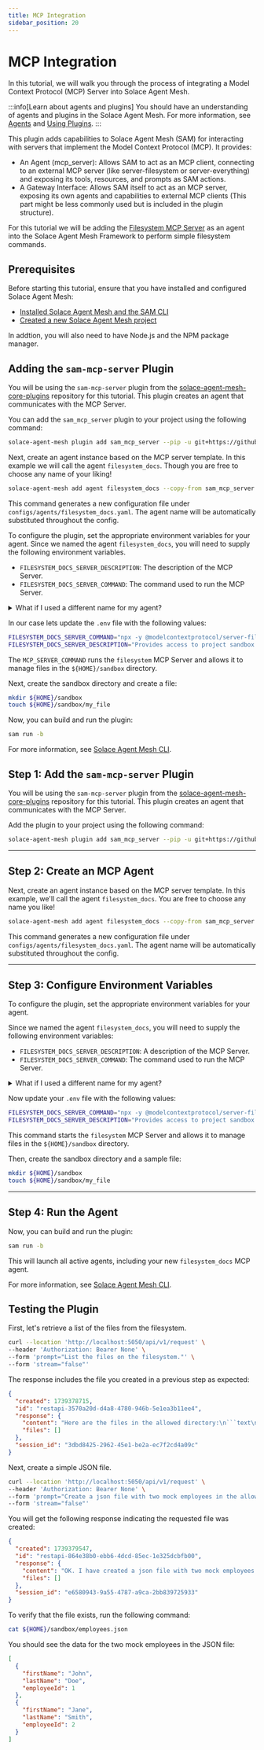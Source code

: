 ```yaml
---
title: MCP Integration
sidebar_position: 20
---
```


# MCP Integration

In this tutorial, we will walk you through the process of integrating a Model Context Protocol (MCP) Server into Solace Agent Mesh.

:::info[Learn about agents and plugins]
You should have an understanding of agents and plugins in the Solace Agent Mesh. For more information, see [Agents](../concepts/agents.md) and [Using Plugins](../concepts/plugins/use-plugins.md).
:::

This plugin adds capabilities to Solace Agent Mesh (SAM) for interacting with servers that implement the Model Context Protocol (MCP). It provides:

- An Agent (mcp_server): Allows SAM to act as an MCP client, connecting to an external MCP server (like server-filesystem or server-everything) and exposing its tools, resources, and prompts as SAM actions.
- A Gateway Interface: Allows SAM itself to act as an MCP server, exposing its own agents and capabilities to external MCP clients (This part might be less commonly used but is included in the plugin structure).

For this tutorial we will be adding the [Filesystem MCP Server](https://www.npmjs.com/package/@modelcontextprotocol/server-filesystem) as an agent into the Solace Agent Mesh Framework to perform simple filesystem commands.

## Prerequisites

Before starting this tutorial, ensure that you have installed and configured Solace Agent Mesh:

- [Installed Solace Agent Mesh and the SAM CLI](../getting-started/installation.md)
- [Created a new Solace Agent Mesh project](../getting-started/quick-start.md)

In addtion, you will also need to have Node.js and the NPM package manager.

## Adding the `sam-mcp-server` Plugin

You will be using the `sam-mcp-server` plugin from the [solace-agent-mesh-core-plugins](https://github.com/SolaceLabs/solace-agent-mesh-core-plugins) repository for this tutorial. This plugin creates an agent that communicates with the MCP Server.

You can add the `sam_mcp_server` plugin to your project using the following command:

```sh
solace-agent-mesh plugin add sam_mcp_server --pip -u git+https://github.com/SolaceLabs/solace-agent-mesh-core-plugins#subdirectory=sam-mcp-server
```

Next, create an agent instance based on the MCP server template. In this example we will call the agent `filesystem_docs`. Though you are free to choose any name of your liking!

```sh
solace-agent-mesh add agent filesystem_docs --copy-from sam_mcp_server:mcp_server
```

This command generates a new configuration file under `configs/agents/filesystem_docs.yaml`. The agent name will be automatically substituted throughout the config.


To configure the plugin, set the appropriate environment variables for your agent. Since we named the agent `filesystem_docs`, you will need to supply the following environment variables.

- `FILESYSTEM_DOCS_SERVER_DESCRIPTION`: The description of the MCP Server.
- `FILESYSTEM_DOCS_SERVER_COMMAND`: The command used to run the MCP Server.

<details>
    <summary>What if I used a different name for my agent?</summary>

If you chose another name then you need to provide the environment variables according to your agent's name. If you are confused about which environment variables need to be updated check out the agent's config file (`configs/agents/filesystem_docs.yaml`)

</details>


In our case lets update the `.env` file with the following values:

```sh
FILESYSTEM_DOCS_SERVER_COMMAND="npx -y @modelcontextprotocol/server-filesystem ${HOME}/sandbox"
FILESYSTEM_DOCS_SERVER_DESCRIPTION="Provides access to project sandbox files via MCP."
```


The `MCP_SERVER_COMMAND` runs the `filesystem` MCP Server and allows it to manage files in the `${HOME}/sandbox` directory.

Next, create the sandbox directory and create a file:

```sh
mkdir ${HOME}/sandbox
touch ${HOME}/sandbox/my_file
```


Now, you can build and run the plugin:

```sh
sam run -b
```

For more information, see [Solace Agent Mesh CLI](../concepts/cli.md).

## Step 1: Add the `sam-mcp-server` Plugin

You will be using the `sam-mcp-server` plugin from the [solace-agent-mesh-core-plugins](https://github.com/SolaceLabs/solace-agent-mesh-core-plugins) repository for this tutorial. This plugin creates an agent that communicates with the MCP Server.

Add the plugin to your project using the following command:

```sh
solace-agent-mesh plugin add sam_mcp_server --pip -u git+https://github.com/SolaceLabs/solace-agent-mesh-core-plugins#subdirectory=sam-mcp-server
```

---

## Step 2: Create an MCP Agent

Next, create an agent instance based on the MCP server template. In this example, we'll call the agent `filesystem_docs`. You are free to choose any name you like!

```sh
solace-agent-mesh add agent filesystem_docs --copy-from sam_mcp_server:mcp_server
```

This command generates a new configuration file under `configs/agents/filesystem_docs.yaml`. The agent name will be automatically substituted throughout the config.

---

## Step 3: Configure Environment Variables

To configure the plugin, set the appropriate environment variables for your agent.

Since we named the agent `filesystem_docs`, you will need to supply the following environment variables:

- `FILESYSTEM_DOCS_SERVER_DESCRIPTION`: A description of the MCP Server.
- `FILESYSTEM_DOCS_SERVER_COMMAND`: The command used to run the MCP Server.

<details>
    <summary>What if I used a different name for my agent?</summary>

If you chose another name, make sure to prefix your environment variables accordingly. You can always check the correct variable names in the agent's config file (`configs/agents/your_agent_name.yaml`).
</details>

Now update your `.env` file with the following values:

```sh
FILESYSTEM_DOCS_SERVER_COMMAND="npx -y @modelcontextprotocol/server-filesystem ${HOME}/sandbox"
FILESYSTEM_DOCS_SERVER_DESCRIPTION="Provides access to project sandbox files via MCP."
```

This command starts the `filesystem` MCP Server and allows it to manage files in the `${HOME}/sandbox` directory.

Then, create the sandbox directory and a sample file:

```sh
mkdir ${HOME}/sandbox
touch ${HOME}/sandbox/my_file
```

---

## Step 4: Run the Agent

Now, you can build and run the plugin:

```sh
sam run -b
```

This will launch all active agents, including your new `filesystem_docs` MCP agent.

For more information, see [Solace Agent Mesh CLI](../concepts/cli.md).


## Testing the Plugin

First, let's retrieve a list of the files from the filesystem.

```sh
curl --location 'http://localhost:5050/api/v1/request' \
--header 'Authorization: Bearer None' \
--form 'prompt="List the files on the filesystem."' \
--form 'stream="false"'
```

The response includes the file you created in a previous step as expected:

````json
{
  "created": 1739378715,
  "id": "restapi-3570a20d-d4a8-4780-946b-5e1ea3b11ee4",
  "response": {
    "content": "Here are the files in the allowed directory:\n```text\n[FILE] my_file\n```",
    "files": []
  },
  "session_id": "3dbd8425-2962-45e1-be2a-ec7f2cd4a09c"
}
````

Next, create a simple JSON file.

```sh
curl --location 'http://localhost:5050/api/v1/request' \
--header 'Authorization: Bearer None' \
--form 'prompt="Create a json file with two mock employees in the allowed directory of the filesystem."' \
--form 'stream="false"'
```

You will get the following response indicating the requested file was created:

```json
{
  "created": 1739379547,
  "id": "restapi-864e38b0-ebb6-4dcd-85ec-1e325dcbfb00",
  "response": {
    "content": "OK. I have created a json file with two mock employees in the allowed directory of the filesystem. The file is located at `/Users/myuserid/sandbox/employees.json`.",
    "files": []
  },
  "session_id": "e6580943-9a55-4787-a9ca-2bb839725933"
}
```

To verify that the file exists, run the following command:

```sh
cat ${HOME}/sandbox/employees.json
```

You should see the data for the two mock employees in the JSON file:

```json
[
  {
    "firstName": "John",
    "lastName": "Doe",
    "employeeId": 1
  },
  {
    "firstName": "Jane",
    "lastName": "Smith",
    "employeeId": 2
  }
]
```
